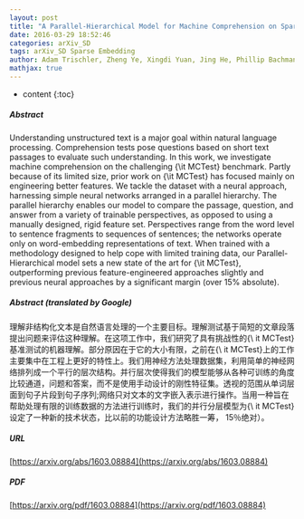 ```yaml
---
layout: post
title: "A Parallel-Hierarchical Model for Machine Comprehension on Sparse Data"
date: 2016-03-29 18:52:46
categories: arXiv_SD
tags: arXiv_SD Sparse Embedding
author: Adam Trischler, Zheng Ye, Xingdi Yuan, Jing He, Phillip Bachman, Kaheer Suleman
mathjax: true
---
```


* content
{:toc}

##### Abstract
Understanding unstructured text is a major goal within natural language processing. Comprehension tests pose questions based on short text passages to evaluate such understanding. In this work, we investigate machine comprehension on the challenging {\it MCTest} benchmark. Partly because of its limited size, prior work on {\it MCTest} has focused mainly on engineering better features. We tackle the dataset with a neural approach, harnessing simple neural networks arranged in a parallel hierarchy. The parallel hierarchy enables our model to compare the passage, question, and answer from a variety of trainable perspectives, as opposed to using a manually designed, rigid feature set. Perspectives range from the word level to sentence fragments to sequences of sentences; the networks operate only on word-embedding representations of text. When trained with a methodology designed to help cope with limited training data, our Parallel-Hierarchical model sets a new state of the art for {\it MCTest}, outperforming previous feature-engineered approaches slightly and previous neural approaches by a significant margin (over 15\% absolute).

##### Abstract (translated by Google)
理解非结构化文本是自然语言处理的一个主要目标。理解测试基于简短的文章段落提出问题来评估这种理解。在这项工作中，我们研究了具有挑战性的{\ it MCTest}基准测试的机器理解。部分原因在于它的大小有限，之前在{\ it MCTest}上的工作主要集中在工程上更好的特性上。我们用神经方法处理数据集，利用简单的神经网络排列成一个平行的层次结构。并行层次使得我们的模型能够从各种可训练的角度比较通道，问题和答案，而不是使用手动设计的刚性特征集。透视的范围从单词层面到句子片段到句子序列;网络只对文本的文字嵌入表示进行操作。当用一种旨在帮助处理有限的训练数据的方法进行训练时，我们的并行分层模型为{\ it MCTest}设定了一种新的技术状态，比以前的功能设计方法略胜一筹， 15％绝对）。

##### URL
[https://arxiv.org/abs/1603.08884](https://arxiv.org/abs/1603.08884)

##### PDF
[https://arxiv.org/pdf/1603.08884](https://arxiv.org/pdf/1603.08884)

